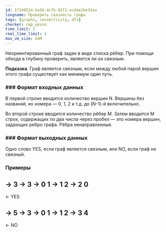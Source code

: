 ```yaml
---
id: 1f149524-be56-4cfb-82f1-acdae2be34aa
longname: Проверить связность графа
tags: [graphs, connectivity, dfs]
checker: cmp_yesno
time_limit: 1
real_time_limit: 1
max_vm_size: 64M
---
```


Неориентированный граф задан в виде списка рёбер. При помощи обхода в глубину проверить, являетcя ли он связным.

**Подказка**. Граф является связным, если между любой парой вершин этого графа существует как минимум один путь.


### ### Формат входных данных

В первой строке вводится количество вершин N. Вершины без названий, их номера — 0, 1, 2 и т.д. до (N-1)-й включительно.

Во второй строке вводится количество рёбер M. Затем вводится M строк, содержащих по два числа через пробел — это номера вершин, задающих ребро графа. Рёбра ненаправленные.

### ### Формат выходных данных


Одно слово YES, если граф является связным, или NO, если граф не связный.

### Примеры


-> 3
-> 3
-> 0 1
-> 1 2
-> 2 0
--
<- YES


-> 5
-> 3
-> 0 1
-> 1 2
-> 3 4
--
<- NO
